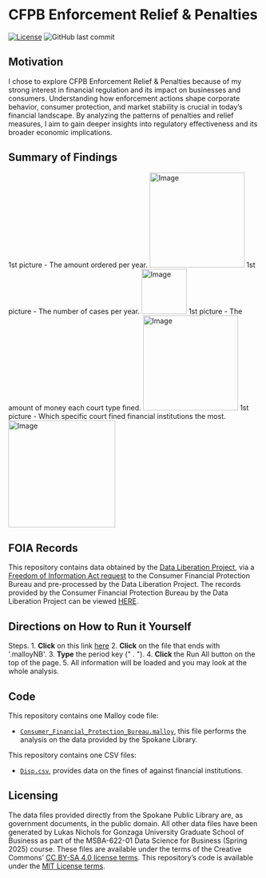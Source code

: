 # **CFPB Enforcement Relief & Penalties**
[![License](https://img.shields.io/badge/License-CC0-lightgray.svg?style=flat-square)](https://creativecommons.org/publicdomain/zero/1.0/) ![GitHub last commit](https://img.shields.io/github/last-commit/LukasNichols/CFPB_Enforcement_Relief_And_Penalties)
## Motivation
I chose to explore CFPB Enforcement Relief & Penalties because of my strong interest in financial regulation and its impact on businesses and consumers. Understanding how enforcement actions shape corporate behavior, consumer protection, and market stability is crucial in today’s financial landscape. By analyzing the patterns of penalties and relief measures, I aim to gain deeper insights into regulatory effectiveness and its broader economic implications.

## Summary of Findings
1st picture - The amount ordered per year.
<img width="190" alt="Image" src="https://github.com/user-attachments/assets/37dca677-51b8-4600-9978-11c6f09feaff" />
1st picture - The number of cases per year.
<img width="90" alt="Image" src="https://github.com/user-attachments/assets/422d1cfb-c3bd-4114-bc1b-798ffa5cfa6f" />
1st picture - The amount of money each court type fined. 
<img width="190" alt="Image" src="https://github.com/user-attachments/assets/bed95f03-44d0-471e-844c-e6810627c87e" />
1st picture - Which specific court fined financial institutions the most.
<img width="214" alt="Image" src="https://github.com/user-attachments/assets/5d74cc59-ffb4-4364-8705-64e01f4541a2" />

## FOIA Records

This repository contains data obtained by the [Data Liberation Project](https://www.data-liberation-project.org/), via a [Freedom of Information Act request](https://www.data-liberation-project.org/datasets/cfpb-enforcement-matters/) to the Consumer Financial Protection Bureau and pre-processed by the Data Liberation Project. The records provided by the Consumer Financial Protection Bureau by the Data Liberation Project can be viewed [HERE](https://docs.google.com/document/d/1bKkMicnyCpzXbE2SYbZ0gARK1DGSZcNrgWPWKHrPleY/edit?tab=t.0#heading=h.gsqormd9wk52).

## Directions on How to Run it Yourself
Steps.
	1. **Click** on this link [here](https://github.com/LukasNichols/SpokaneLibraryWeather)
	2. **Click** on the file that ends with '.malloyNB'. 
	3. **Type** the period key (" . "). 
	4. **Click** the Run All button on the top of the page.
	5. All information will be loaded and you may look at the whole analysis. 

## Code

This repository contains one Malloy code file:
- [`Consumer_Financial_Protection_Bureau.malloy`](Consumer_Financial_Protection_Bureau.malloy), this file performs the analysis on the data provided by the Spokane Library.

This repository contains one CSV files:
- [`Disp.csv`](Disp.csv), provides data on the fines of against financial institutions.

## Licensing
The data files provided directly from the Spokane Public Library are, as government documents, in the public domain. All other data files have been generated by Lukas Nichols for Gonzaga University Graduate School of Business as part of the MSBA-622-01 Data Science for Business (Spring 2025) course. These files are available under the terms of the Creative Commons’ [CC BY-SA 4.0 license terms](https://creativecommons.org/licenses/by-sa/4.0/). This repository’s code is available under the [MIT License terms](https://opensource.org/license/mit/).
